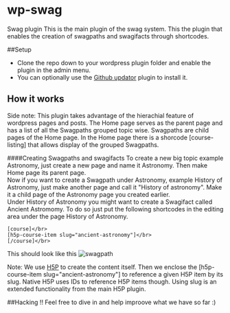 # wp-swag
Swag plugin
This is the main plugin of the swag system. This the plugin that enables the creation of swagpaths and swagifacts through shortcodes.

##Setup
* Clone the repo down to your wordpress plugin folder and enable the plugin in the admin menu.
* You can optionally use the [Github updator](https://github.com/afragen/github-updater) plugin to install it.


## How it works
Side note: This plugin takes advantage of the hierachial feature of wordpress pages and posts. The Home page serves as the parent page and has a list of all the Swagpaths grouped topic wise. Swagpaths are child pages of the Home page. In the Home page there is a shorcode [course-listing] that allows display of the grouped Swagpaths. 

####Creating Swagpaths and swagifacts
To create a new big topic example Astronomy, just create a new page and name it Astronomy. Then make Home page its parent page.</br> 
Now if you want to create a Swagpath under Astronomy, example History of Astronomy, just make another page and call it "History of astronomy". Make it a child page of the Astronomy page you created earlier. </br>
Under History of Astronomy you might want to create a Swagifact called Ancient Astromomy. To do so just put the following shortcodes in the editing area under the page History of Astronomy. 

```
[course]</br>
[h5p-course-item slug="ancient-astronomy"]</br>
[/course]</br>
```
This should look like this
![swagpath](https://github.com/tunapanda/wp-swag/blob/master/img/swagpath.png)	

Note: We use [H5P](https://h5p.org/) to create the content itself. Then we enclose the [h5p-course-item slug="ancient-astronomy"] to reference a given H5P item by its slug. Native H5P uses IDs to reference H5P items though. Using slug is an extended functionality from the main H5P plugin.

##Hacking !!
Feel free to dive in and help improove what we have so far :)

